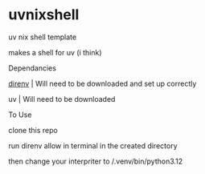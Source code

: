 # uvnixshell

uv nix shell template

makes a shell for uv (i think)

Dependancies

[direnv](https://direnv.net/) | Will need to be downloaded and set up correctly 

uv | Will need to be downloaded



To Use

clone this repo

run direnv allow in terminal in the created directory

then change your interpriter to /.venv/bin/python3.12
